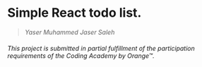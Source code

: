 # Simple React todo list.
> _Yaser Muhammed Jaser Saleh_


###### This project is submitted in partial fulfillment of the participation requirements of the Coding Academy by Orange™.
